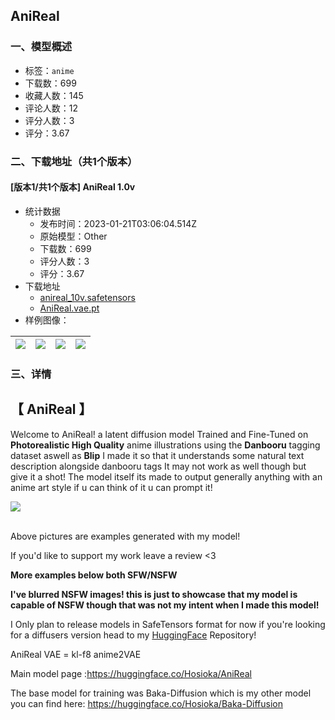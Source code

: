 ## AniReal
### 一、模型概述

- 标签：`anime`
- 下载数：699
- 收藏人数：145
- 评论人数：12
- 评分人数：3
- 评分：3.67

### 二、下载地址（共1个版本）

#### [版本1/共1个版本] AniReal 1.0v

- 统计数据
  - 发布时间：2023-01-21T03:06:04.514Z
  - 原始模型：Other
  - 下载数：699
  - 评分人数：3
  - 评分：3.67
- 下载地址
  - [anireal_10v.safetensors](https://civitai.com/api/download/models/5674)
  - [AniReal.vae.pt](https://civitai.com/api/download/models/5674?type=VAE&format=Other)
- 样例图像：

| <img src="https://image.civitai.com/xG1nkqKTMzGDvpLrqFT7WA/d6ab7621-15cb-42bd-206d-e64de60f8b00/width=450/46229.jpeg" /> | <img src="https://image.civitai.com/xG1nkqKTMzGDvpLrqFT7WA/3a4aaf55-39d5-4b0f-f463-766814ebe700/width=450/46220.jpeg" /> | <img src="https://image.civitai.com/xG1nkqKTMzGDvpLrqFT7WA/cb31df79-f749-4ca6-316f-63a9e26ff600/width=450/46231.jpeg" /> | <img src="https://image.civitai.com/xG1nkqKTMzGDvpLrqFT7WA/b3e206c2-79d7-41c4-d4cb-301f96927300/width=450/46230.jpeg" /> |
| ---- | ---- | ---- | ---- |


### 三、详情
<h2>【 AniReal 】</h2><p>Welcome to AniReal! a latent diffusion model Trained and Fine-Tuned on <strong>Photorealistic High Quality</strong> anime illustrations using the <strong>Danbooru</strong> tagging dataset aswell as <strong>Blip</strong> I made it so that it understands some natural text description alongside danbooru tags It may not work as well though but give it a shot! The model itself its made to output generally anything with an anime art style if u can think of it u can prompt it!</p><p></p><img src="https://imagecache.civitai.com/xG1nkqKTMzGDvpLrqFT7WA/259e855c-13b1-4c13-c6aa-a4881f72ad00/width=525" /><p><br />Above pictures are examples generated with my model!</p><p>If you'd like to support my work leave a review &lt;3</p><p></p><p><strong>More examples below both SFW/NSFW</strong></p><p><strong>I've blurred NSFW images! this is just to showcase that my model is capable of NSFW though that was not my intent when I made this model!</strong></p><p></p><p>I Only plan to release models in SafeTensors format for now if you're looking for a diffusers version head to my <a rel="ugc" href="https://huggingface.co/Hosioka/AniReal">HuggingFace</a> Repository!</p><p></p><p>AniReal VAE = kl-f8 anime2VAE</p><p>Main model page :<a target="_blank" rel="ugc" href="https://huggingface.co/Hosioka/AniReal">https://huggingface.co/Hosioka/AniReal</a></p><p>The base model for training was Baka-Diffusion which is my other model you can find here: <a target="_blank" rel="ugc" href="https://huggingface.co/Hosioka/Baka-Diffusion">https://huggingface.co/Hosioka/Baka-Diffusion</a></p>